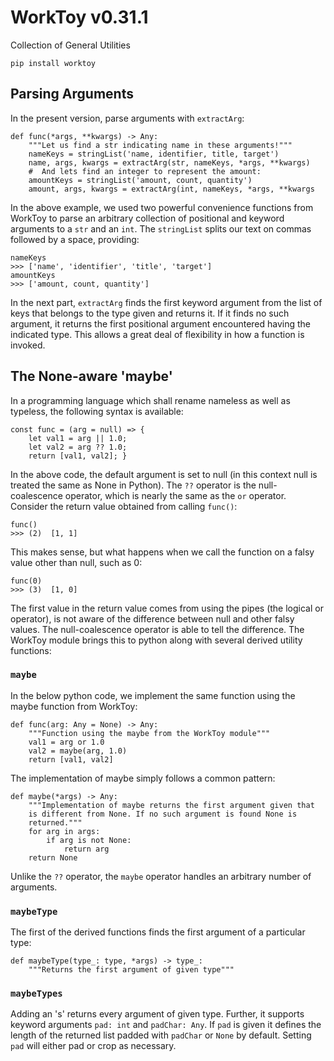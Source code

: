 # WorkToy v0.31.1

Collection of General Utilities

```
pip install worktoy
```

## Parsing Arguments

In the present version, parse arguments with `extractArg`:

    def func(*args, **kwargs) -> Any:
        """Let us find a str indicating name in these arguments!"""
        nameKeys = stringList('name, identifier, title, target')
        name, args, kwargs = extractArg(str, nameKeys, *args, **kwargs)
        #  And lets find an integer to represent the amount:
        amountKeys = stringList('amount, count, quantity')
        amount, args, kwargs = extractArg(int, nameKeys, *args, **kwargs

In the above example, we used two powerful convenience functions from
WorkToy to parse an arbitrary collection of positional and keyword
arguments to a `str` and an `int`. The `stringList` splits our text on
commas followed by a space, providing:

    nameKeys
    >>> ['name', 'identifier', 'title', 'target']
    amountKeys
    >>> ['amount, count, quantity']

In the next part, `extractArg` finds the first keyword argument from the
list of keys that belongs to the type given and returns it. If it finds
no such argument, it returns the first positional argument encountered
having the indicated type. This allows a great deal of flexibility in how
a function is invoked.

## The None-aware 'maybe'

In a programming language which shall rename nameless as well as typeless,
the following syntax is available:

    const func = (arg = null) => {
        let val1 = arg || 1.0;
        let val2 = arg ?? 1.0;
        return [val1, val2]; }

In the above code, the default argument is set to null (in this context
null is treated the same as None in Python). The `??` operator is the
null-coalescence operator, which is nearly the same as the `or` operator.  
Consider the return value obtained from calling `func()`:

    func()
    >>> (2)  [1, 1]

This makes sense, but what happens when we call the function on a falsy
value other than null, such as 0:

    func(0)
    >>> (3)  [1, 0]

The first value in the return value comes from using the pipes (the
logical or operator), is not aware of the difference between null and
other falsy values. The null-coalescence operator is able to tell the
difference. The WorkToy module brings this to python along with several
derived utility functions:

### `maybe`

In the below python code, we implement the same function using the maybe
function from WorkToy:

    def func(arg: Any = None) -> Any:
        """Function using the maybe from the WorkToy module"""
        val1 = arg or 1.0
        val2 = maybe(arg, 1.0)
        return [val1, val2]

The implementation of maybe simply follows a common pattern:

    def maybe(*args) -> Any:
        """Implementation of maybe returns the first argument given that 
        is different from None. If no such argument is found None is 
        returned."""
        for arg in args:
            if arg is not None: 
                return arg
        return None

Unlike the `??` operator, the `maybe` operator handles an arbitrary
number of arguments.

### `maybeType`

The first of the derived functions finds the first argument of a
particular type:

    def maybeType(type_: type, *args) -> type_:
        """Returns the first argument of given type"""

### `maybeTypes`

Adding an 's' returns every argument of given type. Further, it supports
keyword arguments `pad: int` and `padChar: Any`. If `pad` is given it
defines the length of the returned list padded with `padChar` or `None`
by default. Setting `pad` will either pad or crop as necessary.
